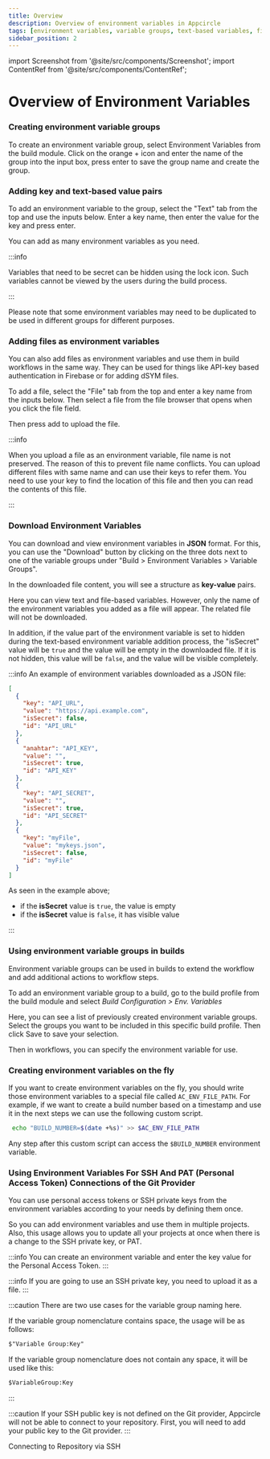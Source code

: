 ```yaml
---
title: Overview
description: Overview of environment variables in Appcircle
tags: [environment variables, variable groups, text-based variables, file-based variables]
sidebar_position: 2
---
```


import Screenshot from '@site/src/components/Screenshot';
import ContentRef from '@site/src/components/ContentRef';

# Overview of Environment Variables

### Creating environment variable groups

To create an environment variable group, select Environment Variables from the build module. Click on the orange + icon and enter the name of the group into the input box, press enter to save the group name and create the group.

<Screenshot url='https://cdn.appcircle.io/docs/assets/be-3108-var2.png' />

### Adding key and text-based value pairs

To add an environment variable to the group, select the "Text" tab from the top and use the inputs below. Enter a key name, then enter the value for the key and press enter.

<Screenshot url='https://cdn.appcircle.io/docs/assets/be-3108-var3.png' />

You can add as many environment variables as you need.

:::info

Variables that need to be secret can be hidden using the lock icon. Such variables cannot be viewed by the users during the build process.

:::

Please note that some environment variables may need to be duplicated to be used in different groups for different purposes.

<Screenshot url='https://cdn.appcircle.io/docs/assets/be-3108-var1.png' />

### Adding files as environment variables

You can also add files as environment variables and use them in build workflows in the same way. They can be used for things like API-key based authentication in Firebase or for adding dSYM files.

To add a file, select the "File" tab from the top and enter a key name from the inputs below. Then select a file from the file browser that opens when you click the file field.

Then press add to upload the file.

<Screenshot url='https://cdn.appcircle.io/docs/assets/be-3108-var4.png' />

<Screenshot url='https://cdn.appcircle.io/docs/assets/be-3108-var5.png' />

:::info

When you upload a file as an environment variable, file name is not preserved. The reason of this to prevent file name conflicts. You can upload different files with same name and can use their keys to refer them. You need to use your key to find the location of this file and then you can read the contents of this file.

:::

### Download Environment Variables

You can download and view environment variables in **JSON** format. For this, you can use the "Download" button by clicking on the three dots next to one of the variable groups under "Build > Environment Variables > Variable Groups".

In the downloaded file content, you will see a structure as **key-value** pairs.

Here you can view text and file-based variables. However, only the name of the environment variables you added as a file will appear. The related file will not be downloaded.

In addition, if the value part of the environment variable is set to hidden during the text-based environment variable addition process, the "isSecret" value will be `true` and the value will be empty in the downloaded file. If it is not hidden, this value will be `false`, and the value will be visible completely.

<Screenshot url='https://cdn.appcircle.io/docs/assets/be-3108-var6.png' />

:::info
An example of environment variables downloaded as a JSON file:

```json
[
  {
    "key": "API_URL",
    "value": "https://api.example.com",
    "isSecret": false,
    "id": "API_URL"
  },
  {
    "anahtar": "API_KEY",
    "value": "",
    "isSecret": true,
    "id": "API_KEY"
  },
  {
    "key": "API_SECRET",
    "value": "",
    "isSecret": true,
    "id": "API_SECRET"
  },
  {
    "key": "myFile",
    "value": "mykeys.json",
    "isSecret": false,
    "id": "myFile"
  }
]
```

As seen in the example above;

- if the **isSecret** value is `true`, the value is empty
- if the **isSecret** value is `false`, it has visible value

:::

### Using environment variable groups in builds

Environment variable groups can be used in builds to extend the workflow and add additional actions to workflow steps.

To add an environment variable group to a build, go to the build profile from the build module and select _Build Configuration > Env. Variables_

Here, you can see a list of previously created environment variable groups. Select the groups you want to be included in this specific build profile. Then click Save to save your selection.

Then in workflows, you can specify the environment variable for use.

<Screenshot url='https://cdn.appcircle.io/docs/assets/build-configuration-env-variables.png' />

### Creating environment variables on the fly

If you want to create environment variables on the fly, you should write those environment variables to a special file called `AC_ENV_FILE_PATH`. For example, if we want to create a build number based on a timestamp and use it in the next steps we can use the following custom script.

```bash
 echo "BUILD_NUMBER=$(date +%s)" >> $AC_ENV_FILE_PATH
```

Any step after this custom script can access the `$BUILD_NUMBER` environment variable.

### Using Environment Variables For SSH And PAT (Personal Access Token) Connections of the Git Provider

You can use personal access tokens or SSH private keys from the environment variables according to your needs by defining them once.

So you can add environment variables and use them in multiple projects. Also, this usage allows you to update all your projects at once when there is a change to the SSH private key, or PAT.

:::info
You can create an environment variable and enter the key value for the Personal Access Token.
:::

<Screenshot url='https://cdn.appcircle.io/docs/assets/be-3108-var7.png' />

<Screenshot url='https://cdn.appcircle.io/docs/assets/repocon-azure.png' />

:::info
If you are going to use an SSH private key, you need to upload it as a file.
:::

<Screenshot url='https://cdn.appcircle.io/docs/assets/be-3108-var8.png' />

<Screenshot url='https://cdn.appcircle.io/docs/assets/sshconn-var.png' />

:::caution
There are two use cases for the variable group naming here.

If the variable group nomenclature contains space, the usage will be as follows:

```txt
$"Variable Group:Key"
```

If the variable group nomenclature does not contain any space, it will be used like this:

```txt
$VariableGroup:Key
```

:::

:::caution
If your SSH public key is not defined on the Git provider, Appcircle will not be able to connect to your repository. First, you will need to add your public key to the Git provider.
:::

<ContentRef url="/build/manage-the-connections/adding-a-build-profile/connecting-to-private-repository-via-ssh">Connecting to Repository via SSH</ContentRef>
